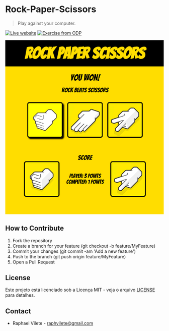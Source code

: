 # Rock-Paper-Scissors

> Play against your computer.

[![Live website][url-image]][url]
[![Exercise from ODP][odp-url-image]][odp-url]

<p align="center">
    <img src="game.png" alt="Rock-Paper-Scissors Game" width="600">
</p>

## How to Contribute

1. Fork the repository
2. Create a branch for your feature (git checkout -b feature/MyFeature)
3. Commit your changes (git commit -am 'Add a new feature')
4. Push to the branch (git push origin feature/MyFeature)
5. Open a Pull Request

## License

Este projeto está licenciado sob a Licença MIT - veja o arquivo [LICENSE](LICENSE) para detalhes.

## Contact

- Raphael Vilete - [raphvilete@gmail.com](mailto:raphvilete@gmail.com)

<!-- Markdown link & img dfn's -->
[url]: https://raphss.github.io/Rock-Paper-Scissors
[odp-url]: https://www.theodinproject.com
[url-image]: https://img.shields.io/badge/Live_Website-gold
[odp-url-image]: https://img.shields.io/badge/Exercise_from_The_Odin_Project-darkblue
